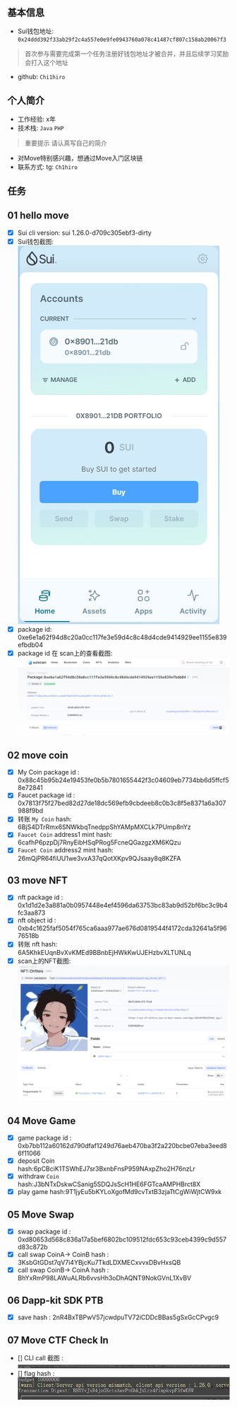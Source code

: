 ## 基本信息
- Sui钱包地址: `0x24ddd392f33ab29f2c4a557e0e9fe0943760a078c41487cf807c158ab20067f3`
> 首次参与需要完成第一个任务注册好钱包地址才被合并，并且后续学习奖励会打入这个地址
- github: `Chi1hiro`

## 个人简介
- 工作经验: x年
- 技术栈: `Java` `PHP`
> 重要提示 请认真写自己的简介
- 对Move特别感兴趣，想通过Move入门区块链
- 联系方式: tg: `Ch1hiro` 

## 任务

##   01 hello move  
- [x] Sui cli version:	sui 1.26.0-d709c305ebf3-dirty
- [x] Sui钱包截图: ![](./images/01.png)
- [x] package id:  0xe6e1a62f94d8c20a0cc117fe3e59d4c8c48d4cde9414929ee1155e839efbdb04
- [x] package id 在 scan上的查看截图:![](./images/02.png)

##   02 move coin
- [x] My Coin package id : 0x88c45b95b24e19453fe0b5b7801655442f3c04609eb7734bb6d5ffcf58e72841
- [x] Faucet package id : 0x7813f75f27bed82d27de18dc569efb9cbdeeb8c0b3c8f5e8371a6a307988f9bd
- [x] 转账 `My Coin` hash:  6BjS4DTrRmx6SNWkbqTnedppShYAMpMXCLk7PUmp8nYz
- [x] `Faucet Coin` address1 mint hash:  6cafhP6pzpDj7RnyEibHSqPRog5FcneQGazgzXM6KQzu
- [x] `Faucet Coin` address2 mint hash:  26mQjPR64fiUU1we3vxA37qQotXKpv9QJsaay8q8KZFA

##   03 move NFT
- [x] nft package id :  0x1d1d2e3a881a0b0957448e4ef4596da63753bc83ab9d52bf6bc3c9b4fc3aa873
- [x] nft object id :   0xb4c1625faf5054f765ca6aaa977ae676d0819544f4172cda32641a5f9676518b
- [x] 转账 nft  hash:  6A5KhkEUqnBvXvKMEd9BBnbEjHWkKwUJEHzbvXLTUNLq
- [x] scan上的NFT截图:![](./images/05.png)

##   04 Move Game
- [x] game package id :  0xb7bb112a60162d790dfaf1249d76aeb470ba3f2a220bcbe07eba3eed86f11066
- [x] deposit Coin hash:6pCBciK1TSWhEJ7sr3BxnbFnsP959NAxpZho2H76nzLr
- [x] withdraw `Coin` hash:J3bNTxDskwCSanig5SDQJsScH1HE6FGTcaAMPHBrct8X
- [x] play game hash:9T1jyEu5bKYLoXgofMd9cvTxtB3zjaTtCgWiWjtCW9xk

##   05 Move Swap
- [x] swap package id :   0xd80653d568c836a17a5bef6802bc109512fdc653c93ceb4399c9d557d83c872b
- [x] call swap CoinA-> CoinB  hash :   3KsbGtGDst7qV7i4YBjcKu7TkdLDXMECxvvxDBvHxsQB
- [x] call swap CoinB-> CoinA  hash :   BhYxRmP98LAWuALRb6vvsHh3oDhAQNT9NokGVnL1XvBV

##   06 Dapp-kit SDK PTB
- [x] save hash :  2nR4BxTBPwV57jcwdpuTV72iCDDcBBas5gSxGcCPvgc9

## 07 Move CTF Check In

- [] CLI call 截图 : ![](./images/03.png)
- [] flag hash :![](./images/04.png)